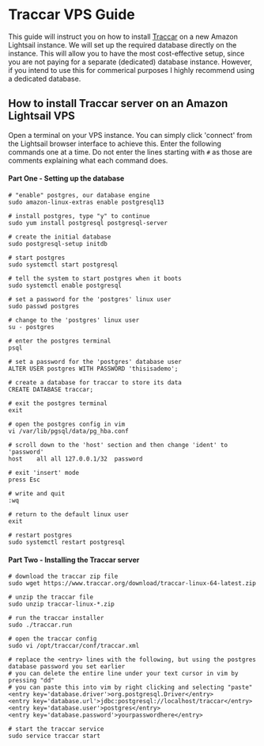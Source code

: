 # Traccar VPS Guide

This guide will instruct you on how to install [Traccar](https://www.traccar.org/) on a new Amazon Lightsail instance. We will set up the required database directly on the instance. This will allow you to have the most cost-effective setup, since you are not paying for a separate (dedicated) database instance. However, if you intend to use this for commerical purposes I highly recommend using a dedicated database.

## How to install Traccar server on an Amazon Lightsail VPS

Open a terminal on your VPS instance. You can simply click 'connect' from the Lightsail browser interface to achieve this. Enter the following commands one at a time. Do not enter the lines starting with `#` as those are comments explaining what each command does.

#### Part One - Setting up the database
```
# "enable" postgres, our database engine
sudo amazon-linux-extras enable postgresql13

# install postgres, type "y" to continue
sudo yum install postgresql postgresql-server

# create the initial database
sudo postgresql-setup initdb

# start postgres
sudo systemctl start postgresql

# tell the system to start postgres when it boots
sudo systemctl enable postgresql

# set a password for the 'postgres' linux user
sudo passwd postgres

# change to the 'postgres' linux user
su - postgres

# enter the postgres terminal
psql

# set a password for the 'postgres' database user
ALTER USER postgres WITH PASSWORD 'thisisademo';

# create a database for traccar to store its data
CREATE DATABASE traccar;

# exit the postgres terminal
exit

# open the postgres config in vim
vi /var/lib/pgsql/data/pg_hba.conf

# scroll down to the 'host' section and then change 'ident' to 'password'
host    all all 127.0.0.1/32  password

# exit 'insert' mode
press Esc

# write and quit
:wq

# return to the default linux user
exit

# restart postgres
sudo systemctl restart postgresql
```

#### Part Two - Installing the Traccar server
```
# download the traccar zip file
sudo wget https://www.traccar.org/download/traccar-linux-64-latest.zip

# unzip the traccar file
sudo unzip traccar-linux-*.zip

# run the traccar installer
sudo ./traccar.run

# open the traccar config
sudo vi /opt/traccar/conf/traccar.xml

# replace the <entry> lines with the following, but using the postgres database password you set earlier
# you can delete the entire line under your text cursor in vim by pressing "dd"
# you can paste this into vim by right clicking and selecting "paste"
<entry key='database.driver'>org.postgresql.Driver</entry>
<entry key='database.url'>jdbc:postgresql://localhost/traccar</entry>
<entry key='database.user'>postgres</entry>
<entry key='database.password'>yourpasswordhere</entry>

# start the traccar service
sudo service traccar start
```